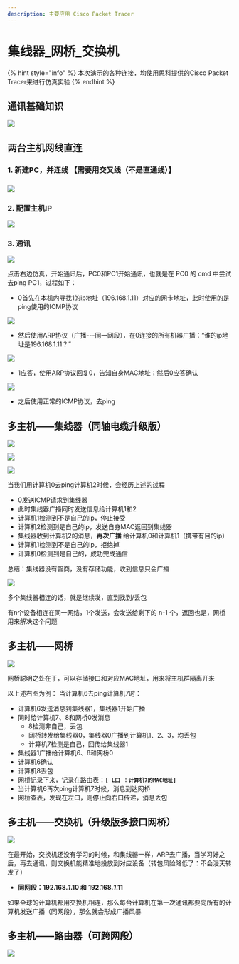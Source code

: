 ```yaml
---
description: 主要应用 Cisco Packet Tracer
---
```


# 集线器\_网桥\_交换机

{% hint style="info" %}
本次演示的各种连接，均使用思科提供的Cisco Packet Tracer来进行仿真实验
{% endhint %}

## 通讯基础知识

![](.gitbook/assets/image%20%2842%29.png)

## 两台主机网线直连

###  1.  新建PC，并连线 【需要用交叉线（不是直通线）】

###  

![](.gitbook/assets/image%20%285%29.png)

###  2.  配置主机IP

![](.gitbook/assets/image%20%2818%29.png)

###  3.  通讯

![](.gitbook/assets/image%20%2819%29.png)

 点击右边仿真，开始通讯后，PC0和PC1开始通讯，也就是在 PC0 的 cmd 中尝试去ping PC1，过程如下：

* 0首先在本机内寻找1的ip地址（196.168.1.11）对应的网卡地址，此时使用的是ping使用的ICMP协议

![](.gitbook/assets/image%20%2835%29.png)

* 然后使用ARP协议（广播---同一网段），在0连接的所有机器广播：“谁的ip地址是196.168.1.11？”

![](.gitbook/assets/image%20%2828%29.png)

* 1应答，使用ARP协议回复0，告知自身MAC地址；然后0应答确认

![](.gitbook/assets/image%20%284%29.png)

* 之后使用正常的ICMP协议，去ping

##  多主机——集线器（同轴电缆升级版）

![](.gitbook/assets/image%20%2843%29.png)

![](.gitbook/assets/image%20%2821%29.png)

![](.gitbook/assets/image%20%2814%29.png)

当我们用计算机0去ping计算机2时候，会经历上述的过程

* 0发送ICMP请求到集线器
* 此时集线器广播同时发送信息给计算机1和2
* 计算机1检测到不是自己的ip，停止接受
* 计算机2检测到是自己的ip，发送自身MAC返回到集线器
* 集线器收到计算机2的消息，**再次广播** 给计算机0和计算机1（携带有目的ip）
* 计算机1检测到不是自己的ip，拒绝掉
* 计算机0检测到是自己的，成功完成通信

 总结：集线器没有智商，没有存储功能，收到信息只会广播

![](.gitbook/assets/image%20%2815%29.png)

多个集线器相连的话，就是继续发，直到找到/丢包

 有n个设备相连在同一网络，1个发送，会发送给剩下的 n-1 个，返回也是，网桥用来解决这个问题

##  多主机——网桥

![](.gitbook/assets/image%20%2826%29.png)

网桥聪明之处在于，可以存储接口和对应MAC地址，用来将主机群隔离开来

以上述右图为例： 当计算机6去ping计算机7时：

* 计算机6发送消息到集线器1，集线器1开始广播
* 同时给计算机7、8和网桥0发消息
  * 8检测非自己，丢包
  * 网桥转发给集线器0，集线器0广播到计算机1、2、3，均丢包
  * 计算机7检测是自己，回传给集线器1
*  集线器1广播给计算机6、8和网桥0
  * 计算机6确认
  * 计算机8丢包
  * 网桥记录下来，记录在路由表：**`[ L口 ：计算机7的MAC地址]`**
* 当计算机6再次ping计算机7时候，消息到达网桥
* 网桥查表，发现在左口，则停止向右口传递，消息丢包     

## 多主机——交换机（升级版多接口网桥）

![](.gitbook/assets/image%20%2830%29.png)

在最开始，交换机还没有学习的时候，和集线器一样，ARP去广播，当学习好之后，再去通讯，则交换机能精准地投放到对应设备（转包风险降低了：不会漫天转发了）

* **同网段：192.168.**_**1**_**.10 和**  **192.168.**_**1**_**.11**

如果全球的计算机都用交换机相连，那么每台计算机在第一次通讯都要向所有的计算机发送广播（同网段），那么就会形成广播风暴

    

## 多主机——路由器（可跨网段）

![](.gitbook/assets/image%20%2844%29.png)


